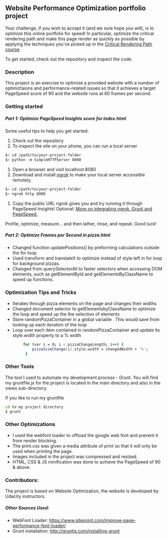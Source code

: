 ## Website Performance Optimization portfolio project

Your challenge, if you wish to accept it (and we sure hope you will), is to optimize this online portfolio for speed! In particular, optimize the critical rendering path and make this page render as quickly as possible by applying the techniques you've picked up in the [Critical Rendering Path course](https://www.udacity.com/course/ud884).

To get started, check out the repository and inspect the code.
### Description
This project is an exercise to optimize a provided website with a number of optimiztaions and performance-related issues so that it achieves a target PageSpeed score of 90 and the website runs at 60 frames per second.
### Getting started

##### Part 1: Optimize PageSpeed Insights score for index.html

Some useful tips to help you get started:
1. Check out the repository
1. To inspect the site on your phone, you can run a local server

  ```bash
  $> cd /path/to/your-project-folder
  $> python -m SimpleHTTPServer 8080
  ```

1. Open a browser and visit localhost:8080
1. Download and install [ngrok](https://ngrok.com/) to make your local server accessible remotely.

  ``` bash
  $> cd /path/to/your-project-folder
  $> ngrok http 8080
  ```

1. Copy the public URL ngrok gives you and try running it through PageSpeed Insights! Optional: [More on integrating ngrok, Grunt and PageSpeed.](http://www.jamescryer.com/2014/06/12/grunt-pagespeed-and-ngrok-locally-testing/)

Profile, optimize, measure... and then lather, rinse, and repeat. Good luck!

##### Part 2: Optimize Frames per Second in pizza.html
* Changed function updatePositions() by preforming calculations outside the for loop.
* Used transform and translateX to optimize instead of style.left in for loop for background pizzas.
* Changed from querySelectorAll to faster selectors when accessing DOM elements, such as getElementById and getElementsByClassName to speed up functions.

### Optimization Tips and Tricks
* Iterates through pizza elements on the page and changes their widths
* Changed document selector to getElementsbyClassName to optimize the loop and speed up the the selection of elements
* Store randomPizzaContainer in a global variable . This would save from looking up each iteration of the loop
* Loop over each item contained in randomPizzaContainer and update its style.width property to a % width
``` bash
        for (var i = 0; i < pizzaChangeLength; i++) {
            pizzaSizeChange[i].style.width = changedWidth + '%';
         }
  ```
### Other Tools
The tool I used to automate my development process - Grunt. You will find my gruntfile.js for the project is located in the main directory and also in the views sub-directory.

If you like to run my gruntfile
``` bash
cd to my project directory
$ grunt
```

### Other Optimizations
* I used the webfont loader to offload the google web font and prevent it from render blocking.
* The print.css was given a media attribute of print so that it will only be used when printing the page.
* Images included in the project was compressed and resized.
* HTML, CSS & JS minification was done to achieve the PageSpeed of 90 & above.

### Contributors:
The project is based on Website Optimization, the website is developed by Udacity instructors.

##### Other Sources Used:
* WebFont Loader: https://www.sitepoint.com/improve-page-performance-font-loader/
* Grunt installation: http://gruntjs.com/installing-grunt